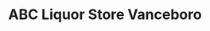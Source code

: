 ---
title: "ABC Liquor Store Vanceboro"
url: /vanceboro/abc-liquor-store-vanceboro/
shop: alcohol
---